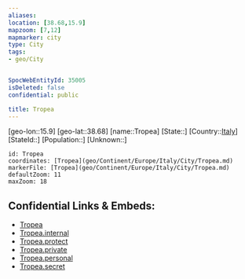 ```yaml
---
aliases: 
location: [38.68,15.9]
mapzoom: [7,12] 
mapmarker: city 
type: City
tags:
- geo/City


SpocWebEntityId: 35005
isDeleted: false
confidential: public

title: Tropea
---
```

[geo-lon::15.9]
[geo-lat::38.68]
[name::Tropea]
[State::]
[Country::[Italy](geo/Continent/Europe/Italy.md)]
[StateId::]
[Population::]
[Unknown::]


```leaflet
id: Tropea
coordinates: [Tropea](geo/Continent/Europe/Italy/City/Tropea.md)
markerFile: [Tropea](geo/Continent/Europe/Italy/City/Tropea.md)
defaultZoom: 11 
maxZoom: 18
```


## Confidential Links & Embeds: 
- [Tropea](../../../../../../_public/geo/Continent/Europe/Italy/City/Tropea.md) 
- [Tropea.internal](../../../../../../_internal/geo/Continent/Europe/Italy/City/Tropea.internal.md) 
- [Tropea.protect](../../../../../../_protect/geo/Continent/Europe/Italy/City/Tropea.protect.md) 
- [Tropea.private](../../../../../../_private/geo/Continent/Europe/Italy/City/Tropea.private.md) 
- [Tropea.personal](../../../../../../_personal/geo/Continent/Europe/Italy/City/Tropea.personal.md) 
- [Tropea.secret](../../../../../../_secret/geo/Continent/Europe/Italy/City/Tropea.secret.md) 
